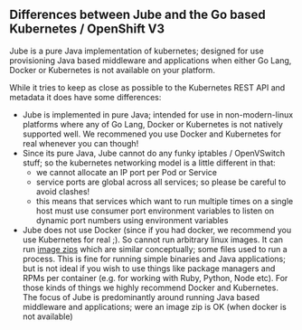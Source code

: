 ## Differences between Jube and the Go based Kubernetes / OpenShift V3

Jube is a pure Java implementation of kubernetes; designed for use provisioning Java based middleware and applications when either Go Lang, Docker or Kubernetes is not available on your platform.

While it tries to keep as close as possible to the Kubernetes REST API and metadata it does have some differences:

* Jube is implemented in pure Java; intended for use in non-modern-linux platforms where any of Go Lang, Docker or Kubernetes is not natively supported well. We recommened you use Docker and Kubernetes for real whenever you can though!
* Since its pure Java, Jube cannot do any funky iptables / OpenVSwitch stuff; so the kubernetes networking model is a little different in that:
  * we cannot allocate an IP port per Pod or Service
  * service ports are global across all services; so please be careful to avoid clashes!
  * this means that services which want to run multiple times on a single host must use consumer port environment variables to listen on dynamic port numbers using environment variables
* Jube does not use Docker (since if you had docker, we recommend you use Kubernetes for real ;). So cannot run arbitrary linux images. It can run [image zips](imageZips.html) which are similar conceptually; some files used to run a process. This is fine for running simple binaries and Java applications; but is not ideal if you wish to use things like package managers and RPMs per container (e.g. for working with Ruby, Python, Node etc). For those kinds of things we highly recommend Docker and Kubernetes. The focus of Jube is predominantly around running Java based middleware and applications; were an image zip is OK (when docker is not available)
